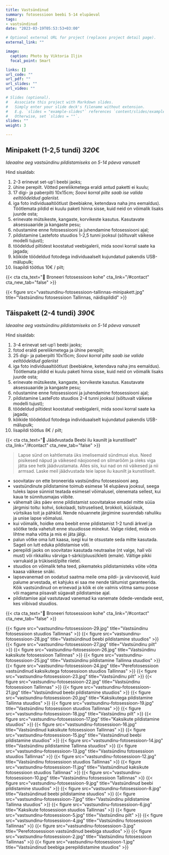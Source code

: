 ```yaml
---
title: Vastsündinud
summary: fotosessioon beebi 5-14 elupäeval
tags:
- vastsündinud
date: "2023-03-19T05:53:53+03:00"

# Optional external URL for project (replaces project detail page).
external_link: ""

image:
  caption: Photo by Viktoria Iljin
  focal_point: Smart

links: []
url_code: ""
url_pdf: ""
url_slides: ""
url_video: ""

# Slides (optional).
#   Associate this project with Markdown slides.
#   Simply enter your slide deck's filename without extension.
#   E.g. `slides = "example-slides"` references `content/slides/example-slides.md`.
#   Otherwise, set `slides = ""`.
slides: ""
weight: 3

---
```

## Minipakett (1-2,5 tundi) *320*€ 

_Ideaalne aeg vastsündinu pildistamiseks on 5-14 päeva vanuselt_

Hind sisaldab:
1. 2-3 erinevat set-up’i beebi jaoks;
2. ühine perepilt. Võtted pereliikmetega eraldi antud paketti ei kuulu;
3. 17 digi- ja paberpilti 10x15cm; _Soovi korral pilte saab ise valida eeltöödeldud galeriist._
4. iga foto individuaaltöötlust (beebiakne, ketendava naha jms eemaldus). Töötlemata pildid ei kuulu paketi hinna sisse, kuid neid on võimalik lisaks juurde osta;
5. erinevate mütsikeste, kangaste, korvikeste kasutus. Kasutavate aksessuaaride ja kangaste pesu;
6. nõustamine enne fotosessiooni ja juhendamine fotosessiooni ajal;
7. pildistamine Lastefoto stuudios 1-2,5 tunni jooksul (sõltuvalt väikese modelli tujust);
8. töödeldud piltidest koostatud veebigalerii, mida soovi korral saate ka jagada;
9. kõikide töödeldud fotodega individuaalselt kujundatud pakendis USB-mälupulk;
10. lisapildi töötlus 10€ / pilt;

{{< cta cta_text="💛 Broneeri fotosessioon kohe" cta_link="/#contact" cta_new_tab="false" >}}

{{< figure src="vastsundinu-fotosessioon-tallinnas-minipakett.jpg" title="Vastsündinu fotosessioon Tallinnas, näidispildid" >}}

## Täispakett (2-4 tundi) *390*€ 

_Ideaalne aeg vastsündinu pildistamiseks on 5-14 päeva vanuselt_

Hind sisaldab:
1. 3-4 erinevat set-up’i beebi jaoks;
2. fotod eraldi pereliikmetega ja ühine perepilt;
3. 25 digi- ja paberpilti 10x15cm; *Soovi korral pilte saab ise valida eeltöödeldud galeriist*
4. iga foto individuaaltöötlust (beebiakne, ketendava naha jms eemaldus). Töötlemata pildid ei kuulu paketi hinna sisse, kuid neid on võimalik lisaks juurde osta;
5. erinevate mütsikeste, kangaste, korvikeste kasutus. Kasutavate aksessuaaride ja kangaste pesu;
6. nõustamine enne fotosessiooni ja juhendamine fotosessiooni ajal;
7. pildistamine LasteFoto stuudios 2-4 tunni jooksul (sõltuvalt väikese modelli tujust);
8. töödeldud piltidest koostatud veebigalerii, mida soovi korral saate ka jagada;
9. kõikide töödeldud fotodega individuaalselt kujundatud pakendis USB-mälupulk;
10. lisapildi töötlus 8€ / pilt;

{{< cta cta_text="💛 Jäädvustada Beebi ilu kaunilt ja kunstiliselt" cta_link="/#contact" cta_new_tab="false" >}}

> Lapse sünd on kahtlemata üks imelisemaid sündmusi elus. Need pisikesed näpud ja väikesed näojooned on silmarõõm ja oleks viga jätta see hetk jäädvustamata. Alles siis, kui nad on nii väikesed ja nii armsad. Laske meil jäädvustada teie lapse ilu kaunilt ja kunstiliselt.

- soovitatav on ette broneerida vastsündinu fotosessiooni aeg.
- vastsündinute pildistamine toimub esimese 14 elupäeva jooksul, seega tuleks lapse sünnist teatada esimesel võimalusel, olenemata sellest, kui kaua te sünnitusmajas viibite.
- vähemalt üks päev enne pildistamist soovitatakse emadel mitte süüa järgmisi toitu: kohvi, šokolaadi, tsitruselised, brokkoli, küüslauk, vürtsikas toit ja pähklid. Nende nõuannete järgimine suurendab rahuliku ja unise lapse võimalusi.
- kui võimalik, hoidke oma beebit enne pildistamist 1-2 tundi ärkvel ja söötke teda vahetult enne stuudiosse minekut. Valige riided, mida on lihtne maha võtta ja mis ei jäta jälgi. 
- palun võtke oma lutt kaasa, isegi kui te otsustate seda mitte kasutada. Sageli on lutt eduka pildistamise võti.
- perepildi jaoks on soovitatav kasutada neutraalse (nt valge, hall või must) või rikkaliku värviga t-särki/pluusi/kleiti (emale). Vältige pikki varrukaid ja trükiseid/pilte riietel.
- stuudios on võimalik teha teed, pikemateks pildistamisteks võite võtta kaasa väikese snäki.
- lapsevanemad on oodatud saatma meile oma pildi- ja värvisoovid, kuid palume arvestada, et kahjuks ei saa me nende täitumist garanteerida. Kõik vastsündinud on erinevad ja kõik ei ole valmis võtma samu poose või magama piisavalt sügavalt pildistamise ajal.
- pildistamise ajal vastutavad vanemad ka vanemate õdede-vendade eest, kes viibivad stuudios.

{{< cta cta_text="💛 Broneeri fotosessioon kohe" cta_link="/#contact" cta_new_tab="false" >}}

{{< figure src="vastsundinu-fotosessioon-29.jpg" title="Vastsündinu fotosessioon stuudios Tallinnas" >}}
{{< figure src="vastsundinu-fotosessioon-28.jpg" title="Vastsündinud beebi pildistamine stuudios" >}}
{{< figure src="vastsundinu-fotosessioon-27.jpg" title="Vastsündinu pilt" >}}
{{< figure src="vastsundinu-fotosessioon-26.jpg" title="Vastsündinu kaksikute fotosessioon Tallinnas" >}}
{{< figure src="vastsundinu-fotosessioon-25.jpg" title="Vastsündinu pildistamine Tallinna stuudios" >}}
{{< figure src="vastsundinu-fotosessioon-24.jpg" title="Perefotosessioon vastsündinud kaksikutega fotosessioon stuudios Tallinnas" >}}
{{< figure src="vastsundinu-fotosessioon-23.jpg" title="Vastsündinu pilt" >}}
{{< figure src="vastsundinu-fotosessioon-22.jpg" title="Vastsündinu fotosessioon Tallinnas" >}}
{{< figure src="vastsundinu-fotosessioon-21.jpg" title="Vastsündinud beebi pildistamine stuudios" >}}
{{< figure src="vastsundinu-fotosessioon-20.jpg" title="Kaksikutega pildistamine Tallinna stuudios" >}}
{{< figure src="vastsundinu-fotosessioon-19.jpg" title="Vastsündinu fotosessioon stuudios Tallinnas" >}}
{{< figure src="vastsundinu-fotosessioon-18.jpg" title="Vastsündinu pilt" >}}
{{< figure src="vastsundinu-fotosessioon-17.jpg" title="Kaksikute pildistamine stuudios" >}}
{{< figure src="vastsundinu-fotosessioon-16.jpg" title="Vastsündinud kaksikute fotosessioon Tallinnas" >}}
{{< figure src="vastsundinu-fotosessioon-15.jpg" title="Vastsündinud beebi pildistamine stuudios" >}}
{{< figure src="vastsundinu-fotosessioon-14.jpg" title="Vastsündinu pildistamine Tallinna stuudios" >}}
{{< figure src="vastsundinu-fotosessioon-13.jpg" title="Vastsündinu fotosessioon stuudios Tallinnas" >}}
{{< figure src="vastsundinu-fotosessioon-12.jpg" title="Vastsündinu fotosessioon stuudios Tallinnas" >}}
{{< figure src="vastsundinu-fotosessioon-11.jpg" title="Vastsündinud kaksikute fotosessioon stuudios Tallinnas" >}}
{{< figure src="vastsundinu-fotosessioon-10.jpg" title="Vastsündinu fotosessioon Tallinnas" >}}
{{< figure src="vastsundinu-fotosessioon-9.jpg" title="Vastsündinud beebi pildistamine stuudios" >}}
{{< figure src="vastsundinu-fotosessioon-8.jpg" title="Vastsündinud beebi pildistamine stuudios" >}}
{{< figure src="vastsundinu-fotosessioon-7.jpg" title="Vastsündinu pildistamine Tallinna stuudios" >}}
{{< figure src="vastsundinu-fotosessioon-6.jpg" title="Kaksikute fotosessioon stuudios Tallinnas" >}}
{{< figure src="vastsundinu-fotosessioon-5.jpg" title="Vastsündinu pilt" >}}
{{< figure src="vastsundinu-fotosessioon-4.jpg" title="Vastsündinu fotosessioon Tallinnas" >}}
{{< figure src="vastsundinu-fotosessioon-3.jpg" title="Perefotosessioon vastsündinud beebiga stuudios" >}}
{{< figure src="vastsundinu-fotosessioon-2.jpg" title="Vastsündinu fotosessioon Tallinnas" >}}
{{< figure src="vastsundinu-fotosessioon-1.jpg" title="Vastsündinud beebiga perepildistamine stuudios" >}}